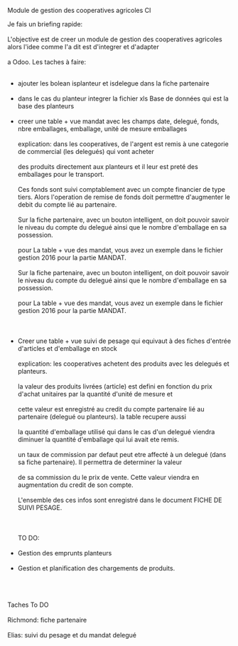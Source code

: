 Module de gestion des cooperatives agricoles CI

Je fais un briefing rapide:<br></br>
L'objective est de creer un module de gestion des cooperatives agricoles alors l'idee comme l'a dit est d'integrer et d'adapter <br></br>
a Odoo. Les taches à faire:<br></br>
* ajouter les bolean isplanteur et isdelegue dans la fiche partenaire<br></br>
* dans le cas du planteur integrer la fichier xls Base de données qui est la base des planteurs<br></br>
* creer une table + vue mandat avec les champs date, delegué, fonds, nbre emballages, emballage, unité de mesure emballages<br></br>
explication: dans les cooperatives, de l'argent est remis à une categorie de commercial (les delegués) qui vont acheter <br></br>
des produits directement aux planteurs et il leur est preté des emballages pour le transport. <br></br>
Ces fonds sont suivi comptablement avec un compte financier de type tiers. Alors l'operation de remise de fonds doit permettre d'augmenter le debit du compte lié au partenaire.<br></br>
Sur la fiche partenaire, avec un bouton intelligent, on doit pouvoir savoir le niveau du compte du delegué ainsi que le nombre d'emballage en sa possession.<br></br>
pour La table + vue des mandat, vous avez un exemple dans le fichier gestion 2016 pour la partie MANDAT.<br></br>
Sur la fiche partenaire, avec un bouton intelligent, on doit pouvoir savoir le niveau du compte du delegué ainsi que le nombre d'emballage en sa possession.<br></br>
pour La table + vue des mandat, vous avez un exemple dans le fichier gestion 2016 pour la partie MANDAT.<br></br>
<br></br>
* Creer une table + vue suivi de pesage qui equivaut à des fiches d'entrée d'articles et d'emballage en stock<br></br>
explication: les cooperatives achetent des produits avec les delegués et planteurs.<br></br>
la valeur des produits livrées (article) est defini en fonction du prix d'achat unitaires par la quantité d'unité de mesure et<br></br>
cette valeur est enregistré au credit du compte partenaire lié au partenaire (delegué ou planteurs). la table recupere aussi <br></br>
la quantité d'emballage utilisé qui dans le cas d'un delegué viendra diminuer la quantité d'emballage qui lui avait ete remis.<br></br>
un taux de commission par defaut peut etre affecté à un delegué (dans sa fiche partenaire). Il permettra de determiner la valeur<br></br>
de sa commission du le prix de vente. Cette valeur viendra en augmentation du credit de son compte.<br></br>
L'ensemble des ces infos sont enregistré dans le document FICHE DE SUIVI PESAGE.<br></br><br></br>
TO DO: <br></br>
* Gestion des emprunts planteurs<br></br>
* Gestion et planification des chargements de produits.<br></br><br></br>


Taches To DO<br></br>
Richmond: fiche partenaire<br></br>
Elias: suivi du pesage et du mandat delegué<br></br>